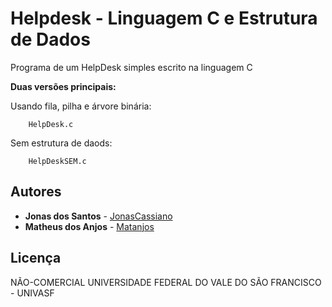 ﻿# Helpdesk - Linguagem C e Estrutura de Dados

Programa de um HelpDesk simples escrito na linguagem C

**Duas versões principais:**

Usando fila, pilha e árvore binária:
```
    HelpDesk.c
```

Sem estrutura de daods:
```
    HelpDeskSEM.c
```

## Autores

* **Jonas dos Santos** - [JonasCassiano](https://github.com/jonascsantos)
* **Matheus dos Anjos** - [Matanjos](https://github.com/matanjos)

## Licença

NÃO-COMERCIAL 
UNIVERSIDADE FEDERAL DO VALE DO SÃO FRANCISCO - UNIVASF
